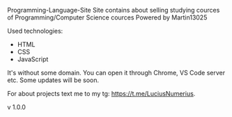 Programming-Language-Site
Site contains about selling studying cources of Programming/Computer Science cources
Powered by Martin13025

Used technologies:
+ HTML
+ CSS
+ JavaScript

It's without some domain. You can open it through Chrome, VS Code server etc.
Some updates will be soon.


For about projects text me to my tg: https://t.me/LuciusNumerius.

v 1.0.0
